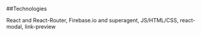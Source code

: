 

##Technologies

React and React-Router, Firebase.io and superagent, JS/HTML/CSS, react-modal, link-preview
